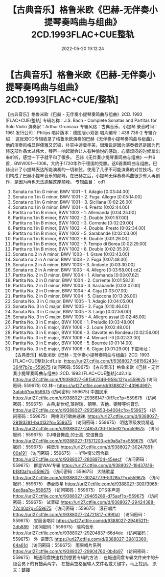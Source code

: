 ﻿---
title: 【古典音乐】格鲁米欧《巴赫-无伴奏小提琴奏鸣曲与组曲》2CD.1993FLAC+CUE整轨
date: 2022-05-20 19:12:24
categories: 古典音乐、新世纪、纯音雅乐
tags: 纯音雅乐
---
# 【古典音乐】格鲁米欧《巴赫-无伴奏小提琴奏鸣曲与组曲》2CD.1993[FLAC+CUE/整轨]

【古典音乐】格鲁米欧《巴赫 -
无伴奏小提琴奏鸣曲与组曲》2CD. 1993 [FLAC+CUE/整轨]
专辑名称：J.S. Bach - Complete
Sonatas and Partitas for Solo Violin
演奏家：Arthur
Grumiaux
专辑风格：古典音乐、小提琴
录音时间：1961
发行公司：Philips
唱片版本：德国版小双张
唱片编号：438 736-2
专辑介绍：
这张双CD专辑收录了格鲁米欧演奏的巴赫《无伴奏小提琴奏鸣曲与组曲》，他的演奏风格显得儒雅又沉稳，朴实中透着华美，很难说是因为演奏者还是因为巴赫这部作品太过伟大，琴声一响起就会让人有种愉悦的感动，心情烦闷的时候拿出来听听，感觉一下子就平和了很多。
巴赫《无伴奏小提琴奏鸣曲与组曲》一共6首，BWVl001—1006，大约于1720年作于德国的克滕。这6首奏鸣曲与组曲，巴赫设计了小提琴表达所能演奏的一切和弦，使用了几乎不可能演奏的对位技巧。它们构成了巴赫小提琴音乐的颠峰。在巴赫之后，小提琴无伴奏奏鸣曲很少有人再创作，是因为再也无法逾越这座颠峰。
专辑曲目：
cd1
01. Sonata no.1 in G minor, BWV
1001 - 1. Adagio
[0:03:44.00]
02. Sonata no.1 in G minor, BWV
1001 - 2. Fuga. Allegro
[0:05:14.00]
03. Sonata no.1 in G minor, BWV
1001 - 3. Siciliana
[0:02:26.00]
04. Sonata no.1 in G minor, BWV
1001 - 4. Presto
[0:02:44.00]
05. Partita no.1 in B minor,
BWV 1002 - 1. Allemanda
[0:04:25.00]
06. Partita no.1 in B minor,
BWV 1002 - 2. Double
[0:01:57.00]
07. Partita no.1 in B minor,
BWV 1002 - 3. Corrente
[0:02:29.00]
08. Partita no.1 in B minor,
BWV 1002 - 4. Double. Presto
[0:02:34.00]
09. Partita no.1 in B minor,
BWV 1002 - 5. Sarabande
[0:02:03.00]
10. Partita no.1 in B minor,
BWV 1002 - 6. Double
[0:01:26.00]
11. Partita no.1 in B minor,
BWV 1002 - 7. Tempo di Borea
[0:02:29.00]
12. Partita no.1 in B minor,
BWV 1002 - 8. Double
[0:02:35.00]
13. Sonata no.2 in A minor, BWV
1003 - 1. Grave
[0:03:43.00]
14. Sonata no.2 in A minor, BWV
1003 - 2. Fuga
[0:07:48.00]
15. Sonata no.2 in A minor, BWV
1003 - 3. Andante
[0:03:30.00]
16. Sonata no.2 in A minor, BWV
1003 - 4. Allegro
[0:03:58.00]
cd2
01. Partita No. 2 in D minor,
BWV 1004 - 1. Allemanda
[0:03:07.62]
02. Partita No. 2 in D minor,
BWV 1004 - 2. Corrente
[0:01:58.13]
03. Partita No. 2 in D minor,
BWV 1004 - 3. Sarabande
[0:03:07.00]
04. Partita No. 2 in D minor,
BWV 1004 - 4. Giga
[0:03:07.00]
05. Partita No. 2 in D minor,
BWV 1004 - 5. Ciaccona
[0:13:26.00]
06. Sonata No. 3 in C major,
BWV 1005 - 1. Adagio
[0:04:05.00]
07. Sonata No. 3 in C major,
BWV 1005 - 2. Fuga
[0:10:46.00]
08. Sonata No. 3 in C major,
BWV 1005 - 3. Largo
[0:02:58.00]
09. Sonata No. 3 in C major,
BWV 1005 - 4. Allegro assai
[0:02:48.00]
10. Partita No. 3 in E major,
BWV 1006 - 1. Preludio
[0:03:48.00]
11. Partita No. 3 in E major,
BWV 1006 - 2. Loure
[0:02:48.00]
12. Partita No. 3 in E major,
BWV 1006 - 3. Gavotte en Rondeau
[0:02:56.00]
13. Partita No. 3 in E major,
BWV 1006 - 4. Menuet I-II
[0:02:33.00]
14. Partita No. 3 in E major,
BWV 1006 - 5. Bourrée
[0:01:14.00]
15. Partita No. 3 in E major,
BWV 1006 - 6. Gigue
[0:01:29.00]
下载地址：
【古典音乐】格鲁米欧《巴赫 - 无伴奏小提琴奏鸣曲与组曲》2CD. 1993
[FLAC+CUE整轨]cd1.zip: https://url27.ctfile.com/f/9388027-581562434-364f7b?p=559675
(访问密码: 559675)
【古典音乐】格鲁米欧《巴赫 - 无伴奏小提琴奏鸣曲与组曲》2CD. 1993 [FLAC+CUE整轨]cd2.zip:
https://url27.ctfile.com/f/9388027-581562346-958c12?p=559675
(访问密码: 559675)
02.林-: https://url27.ctfile.com/d/9388027-43964997-3afab5?p=559675
(访问密码: 559675)
中国民乐
https://url27.ctfile.com/d/9388027-29366147-0ff7ec?p=559675
（访问密码：559675）
古典,新世纪,班得瑞、钢琴、吉他、钢琴等纯音乐
https://url27.ctfile.com/d/9388027-29358653-b4064c?p=559675
（访问密码：559675）
网络流行歌曲速递.
https://url27.ctfile.com/d/9388027-29193281-ba4132?p=559675
（访问密码：559675）
明达顶级发烧精选
https://url27.ctfile.com/d/9388027-24653730-f50e92?p=559675
（访问密码：559675）
DJ电音舞曲,的士高, 交谊舞曲
https://url27.ctfile.com/d/9388027-17571203-eb9a6a?p=559675
（访问密码：559675）
纯音乐
https://url27.ctfile.com/d/9388027-30247851-00a191
（访问密码：559675）
一听钟情公司合辑
https://url27.ctfile.com/d/9388027-28089704-45eecf
（访问密码：559675）
群星WAV专辑
https://url27.ctfile.com/d/9388027-19437416-b18f0a?p=559675
（访问密码：559675）
大陆歌星
https://url27.ctfile.com/d/9388027-30247779-5328b7?p=559675
（访问密码：559675）
港台歌星
https://url27.ctfile.com/d/9388027-30073965-8ec8aa?p=559675
（访问密码：559675）
DTS多声道
https://url27.ctfile.com/d/9388027-29465289-d75aaf?p=559675
（访问密码：559675）
试音碟
https://url27.ctfile.com/d/9388027-29424388-72c40d?p=559675
（访问密码：559675）
滚石唱片
https://url27.ctfile.com/d/9388027-24721817-c99fb0
（访问密码：559675）
宝丽金唱片
https://url27.ctfile.com/d/9388027-29465211-2db889
（访问密码：559675）
瑞鸣音乐
https://url27.ctfile.com/d/9388027-29204837-66d4de
（访问密码：559675）
外  语音乐
https://url27.ctfile.com/d/9388027-39813360-64a61d
（访问密码：559675）
雨果唱片系列
https://url27.ctfile.com/d/9388027-29904760-0b4b97
（访问密码：559675）
城通网盘快速找到想要专辑的方法：
在城通网盘专辑文件夹中的升级会员下的有搜索两字，
在搜索空格里输入文件名或关键字，马上找到。
原文：[链接](https://blog.sina.com.cn/s/blog_1647c7e7601030xc7.html)